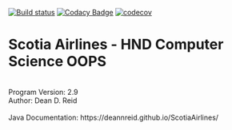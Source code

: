 [![Build status](https://ci.appveyor.com/api/projects/status/g25841ojxnh8qka0?svg=true)](https://ci.appveyor.com/project/deannreid/scotiaairlines)
[![Codacy Badge](https://api.codacy.com/project/badge/Grade/a386072b079a46eab877e382fc70f3cd)](https://www.codacy.com?utm_source=github.com&amp;utm_medium=referral&amp;utm_content=deannreid/ScotiaAirlines&amp;utm_campaign=Badge_Grade)
[![codecov](https://codecov.io/gh/deannreid/ScotiaAirlines/branch/master/graph/badge.svg)](https://codecov.io/gh/deannreid/ScotiaAirlines)

<h1> Scotia Airlines - HND Computer Science OOPS</h1>
 <br>Program Version: 2.9
 <br>Author: Dean D. Reid
<br>
<br>
Java Documentation: https://deannreid.github.io/ScotiaAirlines/
